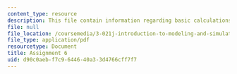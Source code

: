 ```yaml
---
content_type: resource
description: This file contain information regarding basic calculations of a solid.
file: null
file_location: /coursemedia/3-021j-introduction-to-modeling-and-simulation-spring-2012/d90c0aebf7c9644640a33d4766cff7f7_MIT3_021JS12_HW6.pdf
file_type: application/pdf
resourcetype: Document
title: Assignment 6
uid: d90c0aeb-f7c9-6446-40a3-3d4766cff7f7
---
```

